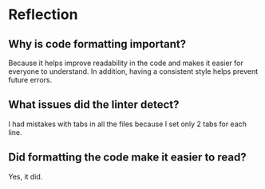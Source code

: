 # Reflection

## Why is code formatting important?

Because it helps improve readability in the code and makes it easier for
everyone to understand. In addition, having a consistent style helps
prevent future errors.

## What issues did the linter detect?

I had mistakes with tabs in all the files because I set only 2 tabs
for each line.

## Did formatting the code make it easier to read?

Yes, it did.
